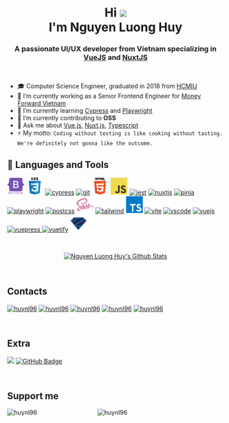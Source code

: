<h1 align="center">Hi <img src="https://raw.githubusercontent.com/MartinHeinz/MartinHeinz/master/wave.gif" width="30px"> <br /> I'm Nguyen Luong Huy</h1>
<h3 align="center">A passionate UI/UX developer from Vietnam specializing in <a href="https://vuejs.org/" target="_blank">VueJS</a> and <a href="https://nuxtjs.org/" target="_blank">NuxtJS</a></h3>

<br />

- 🎓 Computer Science Engineer, graduated in 2018 from [HCMIU](https://hcmiu.edu.vn/en/)
- 🔭 I’m currently working as a Senior Frontend Engineer for [Money Forward Vietnam](https://corp.moneyforward.com/en/)
- 🌱 I’m currently learning [Cypress](https://www.cypress.io/) and [Playwright](https://playwright.dev/)
- 👯 I’m currently contributing to **OSS**
- 💬 Ask me about [Vue.js](https://vuejs.org/), [Nuxt.js](https://nuxtjs.org/), [Typescript](https://www.typescriptlang.org/)
- ⚡ My motto: `Coding without testing is like cooking without tasting. We're definitely not gonna like the outcome.`

## 🔨 Languages and Tools
<p>
  <a href="https://getbootstrap.com" target="_blank"><img src="https://raw.githubusercontent.com/devicons/devicon/master/icons/bootstrap/bootstrap-plain-wordmark.svg" alt="bootstrap" width="40" height="40"/></a> 
  <a href="https://www.w3schools.com/css/" target="_blank"><img src="https://raw.githubusercontent.com/devicons/devicon/master/icons/css3/css3-original-wordmark.svg" alt="css3" width="40" height="40"/></a> 
  <a href="https://www.cypress.io" target="_blank"><img src="https://raw.githubusercontent.com/simple-icons/simple-icons/6e46ec1fc23b60c8fd0d2f2ff46db82e16dbd75f/icons/cypress.svg" alt="cypress" width="40" height="40"/></a> 
  <a href="https://git-scm.com/" target="_blank"><img src="https://www.vectorlogo.zone/logos/git-scm/git-scm-icon.svg" alt="git" width="40" height="40"/></a>
  <a href="https://www.w3.org/html/" target="_blank"><img src="https://raw.githubusercontent.com/devicons/devicon/master/icons/html5/html5-original-wordmark.svg" alt="html5" width="40" height="40"/></a> 
  <a href="https://developer.mozilla.org/en-US/docs/Web/JavaScript" target="_blank"><img src="https://raw.githubusercontent.com/devicons/devicon/master/icons/javascript/javascript-original.svg" alt="javascript" width="40" height="40"/></a>
  <a href="https://jestjs.io" target="_blank"><img src="https://www.vectorlogo.zone/logos/jestjsio/jestjsio-icon.svg" alt="jest" width="40" height="40"/></a> 
  <a href="https://nuxtjs.org/" target="_blank"><img src="https://www.vectorlogo.zone/logos/nuxtjs/nuxtjs-icon.svg" alt="nuxtjs" width="40" height="40"/></a> 
  <a href="https://pinia.vuejs.org/" target="_blank"><img src="https://user-images.githubusercontent.com/15758406/177040546-4fe07557-f96f-4f5b-9ab8-7e9fa906b9d4.png" alt="pinia" width="40" height="40" /></a>
  <a href="https://playwright.dev/" target="_blank"><img src="https://user-images.githubusercontent.com/15758406/177038934-dab43a4e-fc8b-4b40-8491-4f34b4123882.png" alt="playwright" width="40" height="40" /></a>
  <a href="https://postcss.org/" target="_blank"><img src="https://user-images.githubusercontent.com/15758406/177040321-22a2a008-8c5a-43e1-9b64-77a28e404b21.png" alt="postcss" width="40" height="40" /></a>
  <a href="https://sass-lang.com" target="_blank"><img src="https://raw.githubusercontent.com/devicons/devicon/master/icons/sass/sass-original.svg" alt="sass" width="40" height="40"/></a>
  <a href="https://tailwindcss.com/" target="_blank"><img src="https://www.vectorlogo.zone/logos/tailwindcss/tailwindcss-icon.svg" alt="tailwind" width="40" height="40"/></a>
  <a href="https://www.typescriptlang.org/" target="_blank"><img src="https://raw.githubusercontent.com/devicons/devicon/master/icons/typescript/typescript-original.svg" alt="typescript" width="40" height="40"/></a> 
  <a href="https://vitejs.dev/" target="_blank"><img src="https://user-images.githubusercontent.com/15758406/177040495-d9adfa74-1c22-4c65-87b1-b44d181d85e5.png" alt="vite" width="40" height="40"/></a>
  <a href="https://code.visualstudio.com/" target="_blank"><img src="https://user-images.githubusercontent.com/15758406/177038823-3f8e73d0-dda7-42e0-abab-6aa95640cd76.png" alt="vscode" width="40" height="40"/></a>
  <a href="https://vuejs.org/" target="_blank"><img src="https://user-images.githubusercontent.com/15758406/177040589-c484a368-3bc3-4671-be02-051cb68318e4.png" alt="vuejs" width="40" height="40"/></a> <a href="https://vuepress.vuejs.org/" target="_blank"> <img src="https://raw.githubusercontent.com/AliasIO/wappalyzer/master/src/drivers/webextension/images/icons/VuePress.svg" alt="vuepress" width="40" height="40"/> </a> 
  <a href="https://vuetifyjs.com/en/" target="_blank"><img src="https://bestofjs.org/logos/vuetify.svg" alt="vuetify" width="40" height="40"/></a>
  <a href="https://zod.dev/" target="_blank"><img src="https://github.com/colinhacks/zod/blob/master/logo.svg" alt="zod" width="40" height="40"/></a>
</p>

<br />

<p align="center">
  <a href="https://github.com/huynl-96"><img alt="Nguyen Luong Huy's Github Stats" src="https://github-readme-stats.vercel.app/api?username=huynl-96&show_icons=true&count_private=true&theme=tokyonight&hide_border=true&bg_color=0D1117" /></a>
</p>

<br />

## Contacts

<p align="left">
	<a href="https://www.upwork.com/freelancers/~01730a283f36792ace" target="blank"><img align="center" src="https://user-images.githubusercontent.com/15758406/177040462-6053e1cb-5dad-4e24-9e1d-fa1c9bb2343f.png" alt="huynl96" height="40" width="40" /></a>
	<a href="https://www.linkedin.com/in/luong-huy-nguyen-a051311b2/" target="blank"><img align="center" src="https://raw.githubusercontent.com/rahuldkjain/github-profile-readme-generator/master/src/images/icons/Social/linked-in-alt.svg" alt="huynl96" height="40" width="40" /></a>
	<a href="https://join.skype.com/invite/WqUXlK4bJe0u" target="blank"><img align="center" src="https://user-images.githubusercontent.com/15758406/177040391-90b997b2-b6e2-4067-ae52-44f949ac8cb5.png" alt="huynl96" height="40" width="40" /></a>
	<a href="https://twitter.com/huynl96" target="blank"><img align="center" src="https://raw.githubusercontent.com/rahuldkjain/github-profile-readme-generator/master/src/images/icons/Social/twitter.svg" alt="huynl96" height="40" width="40" /></a>
	<a href="https://www.facebook.com/huynl96" target="blank"><img align="center" src="https://raw.githubusercontent.com/rahuldkjain/github-profile-readme-generator/master/src/images/icons/Social/facebook.svg" alt="huynl96" height="40" width="40" /></a>
</p>

<br />

## Extra

<a href="https://github.com/Meghna-DAS/github-profile-views-counter"><img src="https://komarev.com/ghpvc/?username=huynl-96"></a>
<a href="https://github.com/huynl-96?tab=followers"><img src="https://img.shields.io/github/followers/huynl-96?label=Followers&style=social" alt="GitHub Badge"></a>

<br />

## Support me

<a href="https://www.buymeacoffee.com/huynl96"><img align="left" src="https://cdn.buymeacoffee.com/buttons/v2/default-yellow.png" height="50" width="210" alt="huynl96" /></a>
<a href="https://ko-fi.com/huynl96"><img align="left" src="https://cdn.ko-fi.com/cdn/kofi3.png?v=3" height="50" width="210" alt="huynl96" /></a>
